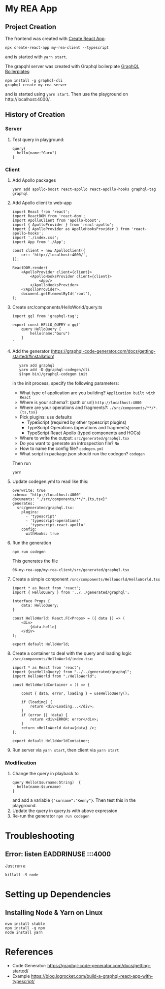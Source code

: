 # My REA App

## Project Creation

The frontend was created with [Create React App](https://github.com/facebook/create-react-app):
```
npx create-react-app my-rea-client --typescript
```
and is started with 
```yarn start```.

The grapqhl server was created with Graphql boilerplate [GraphQL Boilerplates](https://github.com/graphql-boilerplates/typescript-graphql-server):
```
npm install -g graphql-cli
graphql create my-rea-server
```
and is started using ```yarn start```. Then use the playground on http://localhost:4000/.

## History of Creation
### Server
1. Test query in playground:
    ```
    query{
      hello(name:"Guru")
    }
    ```
### Client    
1. Add Apollo packages
    ```
    yarn add apollo-boost react-apollo react-apollo-hooks graphql-tag graphql
    ```
1. Add Apollo client to web-app
    ```
    import React from 'react';
    import ReactDOM from 'react-dom';
    import ApolloClient from 'apollo-boost';
    import { ApolloProvider } from 'react-apollo';
    import { ApolloProvider as ApolloHooksProvider } from 'react-apollo-hooks';
    import './index.css';
    import App from './App';
    
    const client = new ApolloClient({
        uri: 'http://localhost:4000/',
    });
    
    ReactDOM.render(
        <ApolloProvider client={client}>
            <ApolloHooksProvider client={client}>
                <App/>
            </ApolloHooksProvider>
        </ApolloProvider>,
        document.getElementById('root'),
    );
    
    ```    
1. Create src/components/HelloWorld/query.ts
    ```
    import gql from 'graphql-tag';
    
    export const HELLO_QUERY = gql`
        query HelloQuery {
            hello(name:"Guru")
        }
    `
    ```
1. Add the generator (https://graphql-code-generator.com/docs/getting-started/#installation)
    ```
       yarn add graphql
       yarn add -D @graphql-codegen/cli
       $(npm bin)/graphql-codegen init
    ```
   in the init process, specify the following parameters:
   
   - What type of application are you building? ```Application built with React```
   - Where is your schema?: (path or url) ```http://localhost:4000```
   - Where are your operations and fragments?: ```./src/components/**/*.{ts,tsx}```
   - Pick plugins: use defaults
       - TypeScript (required by other typescript plugins)
       - TypeScript Operations (operations
        and fragments)
       - TypeScript React Apollo (typed components and HOCs)
   - Where to write the output: ```src/generated/graphql.tsx```
   - Do you want to generate an introspection file? ```No```
   - How to name the config file? ```codegen.yml```
   - What script in package.json should run the codegen? ```codegen```
   
   Then run
   ```
   yarn
   ```
1. Update codegen.yml to read like this:
    ```
    overwrite: true
    schema: "http://localhost:4000"
    documents: "./src/components/**/*.{ts,tsx}"
    generates:
      src/generated/graphql.tsx:
        plugins:
          - 'typescript'
          - 'typescript-operations'
          - 'typescript-react-apollo'
        config:
          withHooks: true
    ```
1. Run the generation
    ```
    npm run codegen
    ```
   This generates the file 
    ```
    06-my-rea-app/my-rea-client/src/generated/graphql.tsx
    ```
1. Create a simple component ```/src/components/HelloWorld/HelloWorld.tsx```
    ```
    import * as React from 'react';
    import { HelloQuery } from '../../generated/graphql';
    
    interface Props {
        data: HelloQuery;
    }
    
    const HelloWorld: React.FC<Props> = ({ data }) => (
        <div>
            {data.hello}
        </div>
    );
    
    export default HelloWorld;
    ```
1. Create a container to deal with the query and loading logic ```/src/components/HelloWorld/index.tsx```:
    ```
    import * as React from 'react';
    import {useHelloQuery} from "../../generated/graphql";
    import HelloWorld from "./HelloWorld";
    
    const HelloWorldContainer = () => {
    
        const { data, error, loading } = useHelloQuery();
    
        if (loading) {
            return <div>Loading...</div>;
        }
        if (error || !data) {
            return <div>ERROR: error</div>;
        }
        return <HelloWorld data={data} />;
    };
    
    export default HelloWorldContainer;
    ```    
1. Run server via ```yarn start```, then client via ```yarn start```

### Modification
1. Change the query in playback to
    ```
    query Hello($surname:String)  {
      hello(name:$surname)
    }
    ```
    and add a variable ```{"surname":"Kenny"}```.
    Then test this in the playground.
1. Update the query in query.ts with above expression
1. Re-run the generator ```npm run codegen```    

# Troubleshooting
## Error: listen EADDRINUSE :::4000
Just run a 
```
killall -9 node
```

# Setting up Dependencies
## Installing Node & Yarn on Linux
```
nvm install stable
npm install -g npm
node install yarn
```

# References
- Code Generator: https://graphql-code-generator.com/docs/getting-started/
- Example https://blog.logrocket.com/build-a-graphql-react-app-with-typescript/
